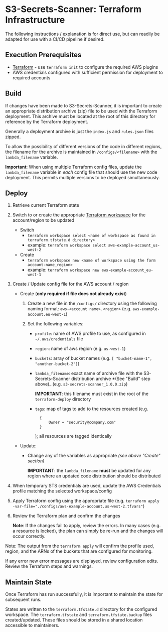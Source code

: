 # S3-Secrets-Scanner: Terraform Infrastructure

The following instructions / explanation is for direct use, but can readily be adapted for use with a CI/CD pipeline if desired.

## Execution Prerequisites

- [Terraform](https://www.terraform.io/) - use `terraform init` to configure the required AWS plugins
- AWS credentials configured with sufficient permission for deployment to required accounts

## Build

If changes have been made to S3-Secrets-Scanner, it is important to create an appropriate distribution archive (zip) file to be used with the Terraform deployment. This archive must be located at the root of this directory for reference by the Terraform deployment.

Generally a deployment archive is just the `index.js` and `rules.json` files zipped.

To allow the possibility of different versions of the code in different regions, the filename for the archive is maintained in `/configs/<filename>` with the `lambda_filename` variable.

**Important**: When using multiple Terraform config files, update the `lambda_filename` variable in _each_ config file that should use the new code deployment. This permits multiple versions to be deployed simultaneously.

## Deploy

1. Retrieve current Terraform state
1. Switch to or create the appropriate [Terraform workspace](https://www.terraform.io/docs/state/workspaces.html) for the account/region to be updated
   - Switch
     - `terraform workspace select <name of workspace as found in terraform.tfstate.d directory>`
     - example: `terraform workspace select aws-example-account_us-west-2`
   - Create
     - `terraform workspace new <name of workspace using the form account-name_region>`
     - example: `terraform workspace new aws-example-account_eu-west-1`
1. Create / Update config file for the AWS account / region

   - Create (**only required if file does not already exist**)

     1. Create a new file in the `/configs/` directory using the following naming format: `aws-<account name>.<region>` (e.g. `aws-example-account.eu-west-1`)
     1. Set the following variables:

        - `profile`: name of AWS profile to use, as configured in `~/.aws/credentials` file
        - `region`: name of aws region (e.g. `us-west-1`)
        - `buckets`: array of bucket names (e.g. `[ "bucket-name-1", "another-bucket-2"]`)
        - `lambda_filename`: exact name of archive file with the S3-Secrets-Scanner distribution archive \*(See "Build" step above)\_ (e.g. `s3-secrets-scanner_1.0.0.zip`)

          **IMPORTANT**: this filename must exist in the root of the `terraform-deploy` directory

        - `tags`: map of tags to add to the resources created (e.g.
          ```
            {
                Owner = "security@company.com"
            }
          ```
          ); all resources are tagged identically

   - Update:

     - Change any of the variables as appropriate _(see above "Create" section)_

       **IMPORTANT**: the `lambda_filename` **must** be updated for any region where an updated code distribution should be distributed

1. When temporary STS credentials are used, update the AWS Credentials profile matching the selected workspace/config
1. Apply Terraform config using the appropriate file (e.g. `terraform apply -var-file="./configs/aws-example-account.us-west-2.tfvars"`)

1. Review the Terraform plan and confirm the changes

   **Note**: If the changes fail to apply, review the errors. In many cases (e.g. a resource is locked), the plan can simply be re-run and the changes will occur correctly.

Note: The output from the `terraform apply` will confirm the profile used, region, and the ARNs of the buckets that are configured for monitoring.

If any error new error messages are displayed, review configuration edits. Review the Terraform steps and warnings.

## Maintain State

Once Terraform has run successfully, it is important to maintain the state for subsequent runs.

States are written to the `terraform.tfstate.d` directory for the configured workspace. The `terraform.tfstate` and `terraform.tfstate.backup` files created/updated. These files should be stored in a shared location accessible to maintainers.
